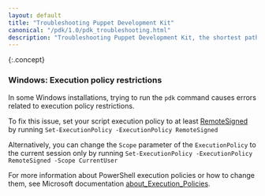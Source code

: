 ```yaml
---
layout: default
title: "Troubleshooting Puppet Development Kit"
canonical: "/pdk/1.0/pdk_troubleshooting.html"
description: "Troubleshooting Puppet Development Kit, the shortest path to developing better Puppet code."
---
```



{:.concept}
### Windows: Execution policy restrictions

In some Windows installations, trying to run the `pdk` command causes errors related to execution policy restrictions.

To fix this issue, set your script execution policy to at least [RemoteSigned](https://msdn.microsoft.com/en-us/powershell/reference/5.1/microsoft.powershell.security/set-executionpolicy) by running `Set-ExecutionPolicy -ExecutionPolicy RemoteSigned`

Alternatively, you can change the `Scope` parameter of the `ExecutionPolicy` to the current session only by running `Set-ExecutionPolicy -ExecutionPolicy RemoteSigned -Scope CurrentUser`

For more information about PowerShell execution policies or how to change them, see Microsoft documentation [about_Execution_Policies](http://go.microsoft.com/fwlink/?LinkID=135170).
